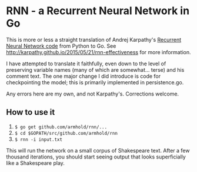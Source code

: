 # RNN - a Recurrent Neural Network in Go

This is more or less a straight translation of Andrej Karpathy's
[Recurrent Neural Network code](https://gist.github.com/karpathy/d4dee566867f8291f086) from Python to Go. See
http://karpathy.github.io/2015/05/21/rnn-effectiveness for more information.

I have attempted to translate it faithfully, even down to the level of preserving variable names
(many of which are somewhat... terse) and his comment text. The one major change I did introduce is
code for checkpointing the model; this is primarily implemented in persistence.go.

Any errors here are my own, and not Karpathy's. Corrections welcome.


## How to use it

1. `$ go get github.com/armhold/rnn/...`
1. `$ cd $GOPATH/src/github.com/armhold/rnn`
1. `$ rnn -i input.txt`

This will run the network on a small corpus of Shakespeare text. After a few thousand iterations,
you should start seeing output that looks superficially like a Shakespeare play.
